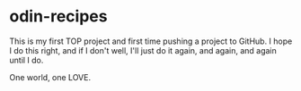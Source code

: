 # odin-recipes
This is my first TOP project and first time pushing a project to GitHub. I hope I do this right, and if I don't well, I'll just do it again, and again, and again until I do.

One world, one LOVE.